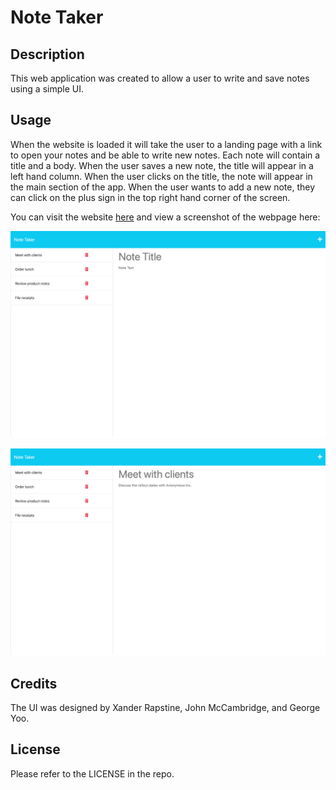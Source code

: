 # Note Taker

## Description
This web application was created to allow a user to write and save notes using a simple UI.

## Usage
When the website is loaded it will take the user to a landing page with a link to open your notes and be able to write new notes. Each note will contain a title and a body. When the user saves a new note, the title will appear in a left hand column. When the user clicks on the title, the note will appear in the main section of the app. When the user wants to add a new note, they can click on the plus sign in the top right hand corner of the screen.

You can visit the website [here](https://note-taker97jf.herokuapp.com/notes) and view a screenshot of the webpage here:

![Note taking page](./assets/note-taker97jf.herokuapp.com_notes.png)

![Notes displayed](./assets/notes-displayed.png)



## Credits
The UI was designed by Xander Rapstine, John McCambridge, and George Yoo.

## License
Please refer to the LICENSE in the repo.